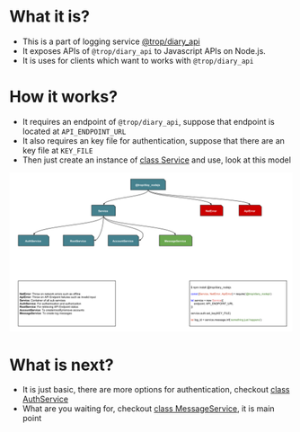 # What it is?

* This is a part of logging service [@trop/diary_api](https://trop-diary-api.netlify.com/)
* It exposes APIs of `@trop/diary_api` to Javascript APIs on Node.js.
* It is uses for clients which want to works with `@trop/diary_api`  

# How it works?

* It requires an endpoint of `@trop/diary_api`, suppose that endpoint is
  located at `API_ENDPOINT_URL`
* It also requires an key file for authentication, suppose that there are
  an key file at `KEY_FILE`
* Then just create an instance of [class Service](api_service.md) and use,
  look at this model

![](asset/model.png)

# What is next?

* It is just basic, there are more options for authentication, checkout
  [class AuthService](api_auth_service.md)
* What are you waiting for, checkout
  [class MessageService](api_message_service.md), it is main point
